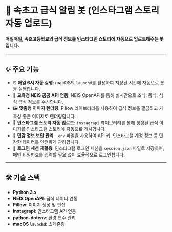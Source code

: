 # 📸 속초고 급식 알림 봇 (인스타그램 스토리 자동 업로드)

#### 매일매일, 속초고등학교의 급식 정보를 **인스타그램 스토리에 자동으로 업로드**해주는 봇입니다.
---

## ✨ 주요 기능

-   ⏰ **매일 6시 자동 실행**: 
    macOS의 `launchd`를 활용하여 지정된 시간에 자동으로 봇을 실행합니다.
-   📡 **교육청 NEIS 공공 API 연동**:
    NEIS OpenAPI를 통해 실시간으로 조식, 중식, 석식 급식 정보를 수신합니다.
-   🖼️ **맞춤형 이미지 렌더링**:
    Pillow 라이브러리를 사용하여 급식 정보를 깔끔하고 가독성 좋은 이미지로 렌더링합니다.
-   🚀 **인스타그램 스토리 자동 업로드**:
    `instagrapi` 라이브러리를 통해 생성된 급식 이미지를 인스타그램 스토리에 자동으로 게시합니다.
-   🔐 **민감 정보 보안 관리**:
    `.env` 파일을 사용하여 API 키, 인스타그램 계정 정보 등 민감한 데이터를 안전하게 관리합니다.
-   🔄 **로그인 세션 재활용**:
    인스타그램 로그인 세션을 `session.json` 파일로 저장하여, 매번 비밀번호를 입력할 필요 없이 효율적으로 로그인합니다.

---

## 🛠 기술 스택

-   **Python 3.x**
-   **NEIS OpenAPI**: 급식 데이터 연동
-   **Pillow**: 이미지 생성 및 편집
-   **instagrapi**: 인스타그램 API 연동
-   **python-dotenv**: 환경 변수 관리
-   **macOS `launchd`**: 스케줄링
